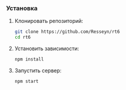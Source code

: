 ### Установка

1. Клонировать репозиторий:
   ```bash
   git clone https://github.com/Resseyn/rt6
   cd rt6
   ```

2. Установить зависимости:
   ```bash
   npm install
   ```
4. Запустить сервер:
   ```bash
   npm start
   ```
